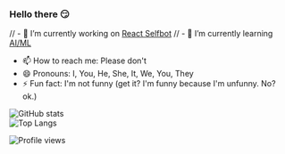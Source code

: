 ### Hello there 😏

// - 🔭 I’m currently working on [React Selfbot](https://reactselfbot.pro/)
// - 🌱 I’m currently learning [AI/ML](https://www.rust-lang.org/)
- 📫 How to reach me: Please don't
- 😄 Pronouns: I, You, He, She, It, We, You, They
- ⚡ Fun fact: I'm not funny (get it? I'm funny because I'm unfunny. No? ok.)

![GitHub stats](https://github-readme-stats.vercel.app/api?username=rahulsingh97&show_icons=true&theme=tokyonight)
<br>
![Top Langs](https://github-readme-stats.vercel.app/api/top-langs/?username=rahulsingh97&layout=compact&theme=tokyonight)

![Profile views](https://gpvc.arturio.dev/rahulsingh97)
